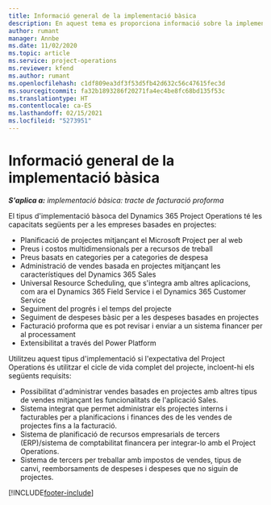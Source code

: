 ```yaml
---
title: Informació general de la implementació bàsica
description: En aquest tema es proporciona informació sobre la implementació bàsica del Dynamics 365 Project Operations.
author: rumant
manager: Annbe
ms.date: 11/02/2020
ms.topic: article
ms.service: project-operations
ms.reviewer: kfend
ms.author: rumant
ms.openlocfilehash: c1df809ea3df3f53d5fb42d632c56c47615fec3d
ms.sourcegitcommit: fa32b1893286f20271fa4ec4be8fc68bd135f53c
ms.translationtype: HT
ms.contentlocale: ca-ES
ms.lasthandoff: 02/15/2021
ms.locfileid: "5273951"
---
```

# <a name="lite-deployment-overview"></a>Informació general de la implementació bàsica

_**S'aplica a:** implementació bàsica: tracte de facturació proforma_

El tipus d'implementació bàsoca del Dynamics 365 Project Operations té les capacitats següents per a les empreses basades en projectes:

- Planificació de projectes mitjançant el Microsoft Project per al web
- Preus i costos multidimensionals per a recursos de treball
- Preus basats en categories per a categories de despesa
- Administració de vendes basada en projectes mitjançant les característiques del Dynamics 365 Sales
- Universal Resource Scheduling, que s'integra amb altres aplicacions, com ara el Dynamics 365 Field Service i el Dynamics 365 Customer Service
- Seguiment del progrés i el temps del projecte
- Seguiment de despeses bàsic per a les despeses basades en projectes
- Facturació proforma que es pot revisar i enviar a un sistema financer per al processament
- Extensibilitat a través del Power Platform

Utilitzeu aquest tipus d'implementació si l'expectativa del Project Operations és utilitzar el cicle de vida complet del projecte, incloent-hi els següents requisits:

- Possibilitat d'administrar vendes basades en projectes amb altres tipus de vendes mitjançant les funcionalitats de l'aplicació Sales.
- Sistema integrat que permet administrar els projectes interns i facturables per a planificacions i finances des de les vendes de projectes fins a la facturació.
- Sistema de planificació de recursos empresarials de tercers (ERP)/sistema de comptabilitat financera per integrar-lo amb el Project Operations.
- Sistema de tercers per treballar amb impostos de vendes, tipus de canvi, reemborsaments de despeses i despeses que no siguin de projectes.


[!INCLUDE[footer-include](../includes/footer-banner.md)]